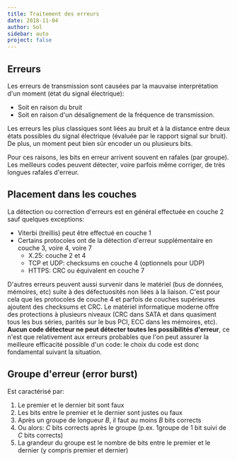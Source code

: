 ```yaml
---
title: Traitement des erreurs
date: 2018-11-04
author: Sol
sidebar: auto
project: false
---
```


## Erreurs

Les erreurs de transmission sont causées par la mauvaise interprétation d'un moment (état du signal électrique): 
* Soit en raison du bruit 
* Soit en raison d'un désalignement de la fréquence de transmission. 
 
Les erreurs les plus classiques sont liées au bruit et à la distance entre deux états possibles du signal électrique (évaluée par le rapport signal sur bruit). De plus, un moment peut bien sûr encoder un ou plusieurs bits.

Pour ces raisons, les bits en erreur arrivent souvent en rafales (par groupe). Les meilleurs codes peuvent détecter, voire parfois même corriger, de très longues rafales d'erreur.

## Placement dans les couches
La détection ou correction d'erreurs est en général effectuée en couche 2 sauf quelques exceptions:
* Viterbi (treillis) peut être effectué en couche 1
* Certains protocoles ont de la détection d'erreur supplémentaire en couche 3, voire 4, voire 7
    * X.25: couche 2 et 4
    * TCP et UDP: checksums en couche 4 (optionnels pour UDP)
    * HTTPS: CRC ou équivalent en couche 7

<Container type="info">

D'autres erreurs peuvent aussi survenir dans le matériel (bus de données, mémoires, etc) suite à des défectuosités non liées à la liaison. C'est pour cela que les protocoles de couche 4 et parfois de couches supérieures ajoutent des checksums et CRC. Le matériel informatique moderne offre des protections à plusieurs niveaux (CRC dans SATA et dans quasiment tous les bus séries, parités sur le bus PCI, ECC dans les mémoires, etc). **Aucun code détecteur ne peut détecter toutes les possibilités d'erreur**, ce n'est que relativement aux erreurs probables que l'on peut assurer la meilleure efficacité possible d'un code: le choix du code est donc fondamental suivant la situation.

</Container>

## Groupe d'erreur (error burst)
Est caractérisé par:
1. Le premier et le dernier bit sont faux
2. Les bits entre le premier et le dernier sont justes ou faux
3. Après un groupe de longueur $B$, il faut au moins $B$ bits corrects
4. Ou alors: $C$ bits corrects après le groupe (p.ex. 1groupe de 1 bit suivi de $C$ bits corrects)
5. La grandeur du groupe est le nombre de bits entre le premier et le dernier (y compris premier et dernier)